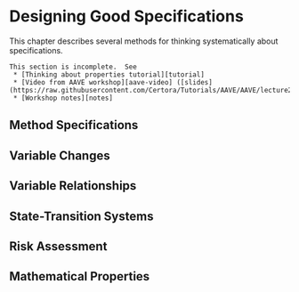 Designing Good Specifications
=============================

This chapter describes several methods for thinking systematically about
specifications.

```{todo}
This section is incomplete.  See
 * [Thinking about properties tutorial][tutorial]
 * [Video from AAVE workshop][aave-video] ([slides](https://raw.githubusercontent.com/Certora/Tutorials/AAVE/AAVE/lecture2.pdf))
 * [Workshop notes][notes]
```

[tutorial]: https://github.com/Certora/Tutorials/tree/master/06.Lesson_ThinkingProperties
[aave-video]: https://www.youtube.com/watch?v=QukwpzHhPL0&t=2185s
[notes]: https://github.com/Certora/Tutorials/tree/master/3DayWorkshop

Method Specifications
---------------------

Variable Changes
----------------

Variable Relationships
----------------------

State-Transition Systems
------------------------

Risk Assessment
---------------

Mathematical Properties
-----------------------


